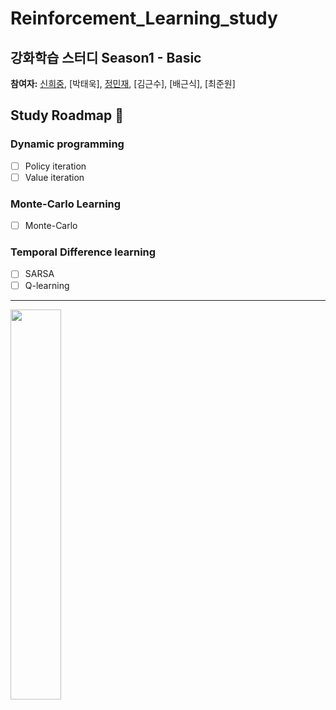 # Reinforcement_Learning_study
## 강화학습 스터디 Season1 - Basic

**참여자:** [신희중](https://github.com/godhj93), [박태욱], [정민재](https://github.com/keep9oing), [김근수], [배근식], [최준원]

## Study Roadmap :snake:
### Dynamic programming
- [ ] Policy iteration
- [ ] Value iteration

### Monte-Carlo Learning
- [ ] Monte-Carlo

### Temporal Difference learning
- [ ] SARSA
- [ ] Q-learning
***
<img src=https://user-images.githubusercontent.com/31655488/113001018-5b2c5800-91ab-11eb-89f8-17a7090f075d.jpg width="40%"> 
